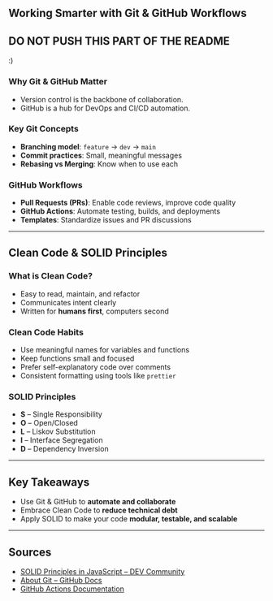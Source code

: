 ## Working Smarter with Git & GitHub Workflows

## **DO NOT PUSH THIS PART OF THE README**
:)


### Why Git & GitHub Matter

- Version control is the backbone of collaboration.
- GitHub is a hub for DevOps and CI/CD automation.

### Key Git Concepts

- **Branching model**: `feature` → `dev` → `main`
- **Commit practices**: Small, meaningful messages
- **Rebasing vs Merging**: Know when to use each

### GitHub Workflows

- **Pull Requests (PRs)**: Enable code reviews, improve code quality
- **GitHub Actions**: Automate testing, builds, and deployments
- **Templates**: Standardize issues and PR discussions

---

## Clean Code & SOLID Principles

### What is Clean Code?

- Easy to read, maintain, and refactor
- Communicates intent clearly
- Written for **humans first**, computers second

### Clean Code Habits

- Use meaningful names for variables and functions
- Keep functions small and focused
- Prefer self-explanatory code over comments
- Consistent formatting using tools like `prettier`

### SOLID Principles

- **S** – Single Responsibility
- **O** – Open/Closed
- **L** – Liskov Substitution
- **I** – Interface Segregation
- **D** – Dependency Inversion

---

## Key Takeaways

- Use Git & GitHub to **automate and collaborate**
- Embrace Clean Code to **reduce technical debt**
- Apply SOLID to make your code **modular, testable, and scalable**

---

## Sources

- [SOLID Principles in JavaScript – DEV Community](https://dev.to/carlosazaustre/solid-principles-in-javascript-123c)
- [About Git – GitHub Docs](https://docs.github.com/en/get-started/using-git/about-git)
- [GitHub Actions Documentation](https://docs.github.com/en/actions)
